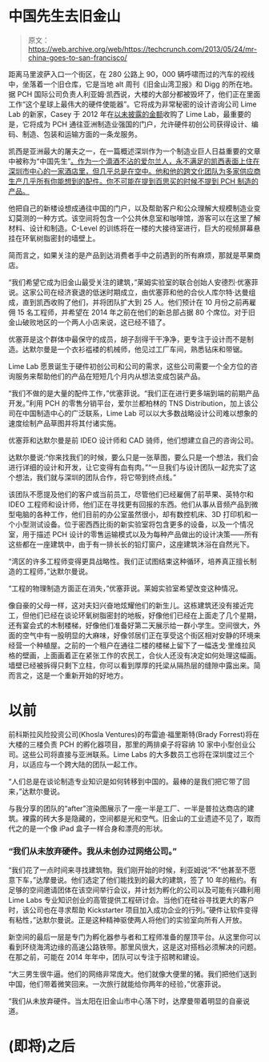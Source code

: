 # 中国先生去旧金山

> 原文：<https://web.archive.org/web/https://techcrunch.com/2013/05/24/mr-china-goes-to-san-francisco/>

距离马里波萨入口一个街区，在 280 公路上 90，000 辆呼啸而过的汽车的视线中，坐落着一个旧仓库，它是当地 alt 周刊《旧金山湾卫报》和 Digg 的所在地。据 PCH 国际公司负责人利亚姆·凯西说，大楼的大部分都被毁坏了，他们正在里面工作“这个星球上最伟大的硬件使能器”。它将成为非常秘密的设计咨询公司 Lime Lab 的新家，Casey 于 2012 年在[以未披露的金额](https://web.archive.org/web/20230324002430/https://techcrunch.com/2012/06/15/pch-international/)收购了 Lime Lab，最重要的是，它将成为 PCH 通往亚洲制造业强国的门户，允许硬件初创公司获得设计、编码、制造、包装和运输方面的一条龙服务。

凯西是亚洲最大的屠夫之一，在一篇概述深圳作为一个制造业巨人日益重要的文章中被称为“中国先生”[。作为一个滴酒不沾的爱尔兰人，永不满足的凯西表面上住在深圳市中心的一家酒店里，但几乎总是在空中。他和他的跨文化团队为多家供应商生产几乎所有你能想到的配件。你不可能在提到百思买的时候不提到 PCH 制造的产品。](https://web.archive.org/web/20230324002430/http://www.theatlantic.com/magazine/archive/2012/12/mr-china-comes-to-america/309160/)

他把自己的新楼设想成通往中国的门户，以及帮助客户和公众理解大规模制造业变幻莫测的一种方式。该空间将包含一个公共休息室和咖啡馆，游客可以在这里了解材料、设计和制造。C-Level 的训练将在一楼的大接待室进行，巨大的视频屏幕悬挂在环氧树脂密封的墙壁上。

简而言之，如果关注的是产品到达消费者手中之前遇到的所有麻烦，那就是苹果商店。

“我们希望它成为旧金山最受关注的建筑，”莱姆实验室的联合创始人安德烈·优塞菲说。这家公司在经济衰退的低迷时期成立，由优塞菲和他的合伙人库尔特·达曼组成，直到凯西收购了他们，并将团队扩大到 25 人。他们预计在 10 月份之前再雇佣 15 名工程师，并希望在 2014 年之前在他们的新总部占据 80 个席位。对于旧金山破败地区的一个两人小店来说，这已经不错了。

优塞菲是这个群体中最保守的成员，胡子刮得干干净净，更专注于设计而不是制造。达默尔曼是一个衣衫褴褛的机械师，他见过工厂车间，熟悉钻床和带锯。

Lime Lab 愿景诞生于硬件初创公司和公司的需求，这些公司需要一个全方位的咨询服务来帮助他们的产品在短短几个月内从想法变成包装产品。

“我们不做的是大量的配件工作，”优塞菲说。“我们正在进行更多端到端的前期产品开发。”利用 PCH 的零售分销平台，爱尔兰都柏林的 TNS Distribution，加上该公司在中国制造中心的广泛联系，Lime Lab 可以以大多数战略设计公司难以想象的速度绘制产品草图并将其付诸实施。

优塞菲和达默尔曼是前 IDEO 设计师和 CAD 骑师，他们想建立自己的咨询公司。

达默尔曼说:“你来找我们的时候，要么只是一张草图，要么只是一个想法，我们会进行详细的设计和开发，让它变得有血有肉。”“一旦我们与设计团队一起充实了这个想法，我们就与深圳的团队合作，将它带到终点线。”

该团队不愿提及他们的客户或当前员工，尽管他们已经雇佣了前苹果、英特尔和 IDEO 工程师和设计师，他们正在寻找更有回报的东西。他们从事从音频产品到微型电脑的各种工作，他们目前的办公室虽然很小，却有数控机床、3D 打印机和一个小型测试设备。位于密西西比街的新实验室将包含更多的设备，以及一个情况室，用于描述 PCH 设计的零售运输模式以及为每种产品做出的设计决策——所有这些都在一座建筑中，由于有一排长长的铅灯窗户，这座建筑沐浴在自然光下。

“湾区的许多工程师变得更具战略性。我们正试图结束这种循环，培养真正擅长制造的工程师，”达默尔曼说。

“工程的物理制造方面正在消失，”优塞菲说。莱姆实验室希望改变这种情况。

像自豪的父母一样，这对夫妇兴奋地炫耀他们的新生儿。这栋建筑还没有接近完工，但他们已经在谈论环氧树脂密封的地板，好像他们已经在上面走了几个星期，还有宴会式的木制楼梯，好像他们准备好第二天展示给一群小学生。空间很大，外面的空气中有一股明显的大麻味，好像邻居们正在享受这个街区相对安静的环境来经营一个种植屋。之前的一个租户在通往二楼的楼梯上留下了一幅迭戈·里维拉风格的壁画，上面画着正在紧张工作的农民工，合伙人还没有决定如何处理这幅画。墙壁已经被拆得只剩下立柱，你可以看到厚厚的托梁从隔热层的缝隙中露出来。简而言之，这是一个重新开始的好地方。

# 以前

前科斯拉风险投资公司(Khosla Ventures)的布雷迪·福里斯特(Brady Forrest)将在大楼的三楼负责 PCH 的孵化器项目，那里的两排桌子将容纳 10 家中小型创业公司。这些公司将直接与亚洲联系。Lime Labs 的大多数员工也将在深圳度过三个月，以适应与一个跨大陆的团队一起工作。

“人们总是在谈论制造专业知识是如何转移到中国的。最棒的是我们把它带了回来，”达默尔曼说。

与我分享的团队的“after”渲染图展示了一座一半是工厂、一半是普拉达商店的建筑。裸露的砖大多是隐藏的，空间都是光和空气。旧金山的工业遗迹不见了，取而代之的是一个像 iPad 盒子一样合身和漂亮的形状。

### “我们从未放弃硬件。我从未创办过网络公司。”

“我们花了一点时间来寻找建筑物。我们刚开始的时候，利亚姆说“不”他甚至不愿意下车，”达摩曼说。他们选定了他们能找到的最大的建筑，签了 10 年的租约。有足够的空间邀请团体在该空间举行会议，并计划为孵化的公司以及可能有兴趣利用 Lime Labs 专业知识创业的高管提供工程研讨会。当他们在硅谷寻找更大的客户时，该公司也在寻求帮助 Kickstarter 项目加入成功企业的行列。”硬件让软件变得有粘性，”达默尔曼说。正是这种精神驱使两人将他们的实验室向所有人开放。

新空间的最后一层是专门为孵化器参与者和工程师准备的屋顶平台。从这里你可以看到环绕海湾边缘的高速公路铁带。那里风很大，这是这对搭档必须解决的问题。在那之前，可能在 2014 年年中，团队可以专注于招聘和建设。

“大三男生很牛逼。他们的网络非常庞大。他们就像大便里的猪。我们把他们送到中国，他们带着微笑回来。一次旅行就能给你两年的经验，”优塞菲说。

“我们从未放弃硬件。当太阳在旧金山市中心落下时，达摩曼带着明显的自豪说道。

# (即将)之后